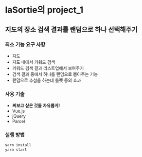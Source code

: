 # laSortie의 project_1

## 지도의 장소 검색 결과를 랜덤으로 하나 선택해주기

### 최소 기능 요구 사항

- 지도
- 지도 내에서 키워드 검색
- 키워드 검색 결과 리스트업해서 보여주기
- 검색 결과 중에서 하나를 랜덤으로 뽑아주는 기능
- 랜덤으로 추첨을 하는데 룰렛 등의 효과

### 사용 기술

- **써보고 싶은 것들 자유롭게!**
- Vue.js
- jQuery
- Parcel

### 실행 방법

```bash
yarn install
yarn start
```
